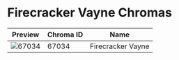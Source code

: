 # Firecracker Vayne Chromas

| Preview | Chroma ID | Name |
|---------|-----------|------|
| ![67034](https://raw.communitydragon.org/latest/plugins/rcp-be-lol-game-data/global/default/v1/champion-chroma-images/67/67034.png) | 67034 | Firecracker Vayne |